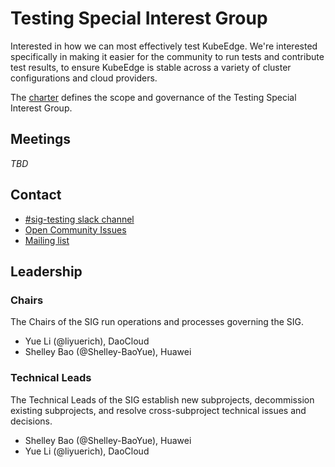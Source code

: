 # Testing Special Interest Group

Interested in how we can most effectively test KubeEdge. We're interested specifically in making it easier for the community to run tests and contribute test results, to ensure KubeEdge is stable across a variety of cluster configurations and cloud providers.

The [charter](https://github.com/kubeedge/community/blob/master/sig-testing/charter.md) defines the scope and governance of the Testing Special Interest Group.

## Meetings

*TBD*

## Contact

- [#sig-testing slack channel](https://kubeedge.slack.com)
- [Open Community Issues](https://github.com/kubeedge/community/issues)
- [Mailing list](https://groups.google.com/forum/#!forum/kubeedge)

## Leadership

### Chairs

The Chairs of the SIG run operations and processes governing the SIG.

- Yue Li (@liyuerich), DaoCloud
- Shelley Bao (@Shelley-BaoYue), Huawei

### Technical Leads

The Technical Leads of the SIG establish new subprojects, decommission existing subprojects, and resolve cross-subproject technical issues and decisions.

- Shelley Bao (@Shelley-BaoYue), Huawei
- Yue Li (@liyuerich), DaoCloud
